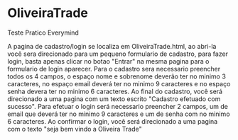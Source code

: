 # OliveiraTrade
Teste Pratico Everymind

A pagina de cadastro/login se localiza em OliveiraTrade.html, ao abri-la você sera direcionado para um pequeno formulario de cadastro, para fazer login, basta apenas clicar no botao "Entrar" na mesma pagina para o formulario de login aparecer.
Para o cadastro sera necessario preencher todos os 4 campos, o espaço nome e sobrenome deverão ter no minimo 3 caracteres, no espaço email deverá ter no minimo 9 caracteres e no espaço senha devera ter no minimo 6 caracteres. Ao final do cadastro, você será direcionado a uma pagina com um texto escrito "Cadastro efetuado com sucesso".
Para efetuar o login será necessario preencher 2 campos, um de email que deverá ter no minimo 9 caracteres e um de senha com no minimo 6 caracteres. Ao confirmar o login, você será direcionado a uma pagina com o texto "seja bem vindo a Oliveira Trade"
